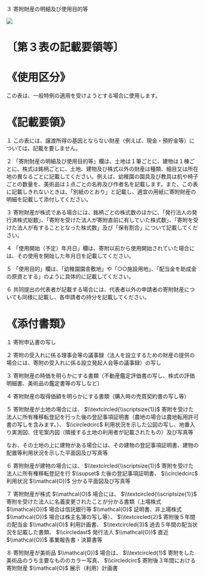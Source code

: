 ３ 寄附財産の明細及び使用目的等

![](https://www.nta.go.jp/tmp/4bc5c628-189b-4c7a-b5c6-11d206c235d4/images/ac3c59267a5171b21e312bab20f428083843ab69b1678470c7d334931a611a1b.jpg)

# 〔第３表の記載要領等〕

# 《使用区分》

この表は、一般特例の適用を受けようとする場合に使用します。

# 《記載要領》

１ この表には、譲渡所得の基因とならない財産（例えば、現金・預貯金等）については、記載を要しません。

２ 「寄附財産の明細及び使用目的等」欄は、土地は１筆ごとに、建物は１棟ごとに、株式は銘柄ごとに、土地、建物及び株式以外の財産は種類、細目又は所在地の異なるごとに記載してください。例えば、幼稚園の園具及び教具は机や椅子ごとの数量を、美術品は１点ごとの名称及び作者名を記載します。また、この表に記載しきれないときは、「別紙のとおり」と記載し、適宜の用紙に寄附財産の明細を記載して添付してください。

３ 寄附財産が株式である場合には、銘柄ごとの株式数のほかに、「発行法人の発行済株式総数」、「寄附を受けた法人が寄附直前に有していた株式数」、「寄附を受けた法人が有することとなった株式数」及び「保有割合」について記載してください。

４ 「使用開始（予定）年月日」欄は、寄附以前から使用開始されていた場合には、その使用を開始した年月日を記載してください。

５ 「使用目的」欄は、「幼稚園園舎敷地」や「○○施設用地」、「配当金を助成金の原資とする」のように具体的に記載してください。

６ 共同提出の代表者が記載する場合には、代表者以外の申請者の寄附財産についても同様に記載し、各申請者の持分を記載してください。

# 《添付書類》

１ 寄附申込書の写し

２ 寄附の受入れに係る理事会等の議事録（法人を設立するための財産の提供の場合には、寄附の受入れに係る設立発起人会等の議事録）の写し

３ 寄附財産の時価を明らかにする書類（不動産鑑定評価書の写し、株式の評価明細書、美術品の鑑定書等の写しなど）

４ 寄附財産の取得価額を明らかにする書類（購入時の売買契約書の写し等）

５ 寄附財産が土地の場合には、 $\\textcircled{\\scriptsize{1}}$ 寄附を受けた法人に所有権移転登記を行った後の登記事項証明書（農地の場合は農地転用許可書の写しを含みます。）、 $\\circledcirc$ 利用状況を示した公図の写し、地番入り実測図、住宅案内図（隣接する土地の利用者が記載されたもの）及び写真等

なお、その土地の上に建物がある場合には、その建物の登記事項証明書、建物の配置等利用状況を示した平面図及び写真等

６ 寄附財産が建物の場合には、 $\\textcircled{\\scriptsize{1}}$ 寄附を受けた法人に所有権移転登記を行 $\\supset$ た後の登記事項証明書、 $\\circledcirc$ 利用状況 $\\mathcal{O})$ 分かる平面図及び写真等

７ 寄附財産が株式 $\\mathcal{O}$ 場合には、 $\\textcircled{\\scriptsize{1}}$ 寄附を受けた法人に名義変更されたことが分かる書類（上場株式 $\\mathcal{O})$ 場合は信託銀行等 $\\mathcal{O}$ 証明書、非上場株式 $\\mathcal{O})$ 場合は株主名簿の写し等）、 $\\textcircled{2}$ 寄附後５年間の配当金 $\\mathcal{O}$ 利用計画書、 $\\textcircled{3}$ 過去５年間の配当状況を記載した書類、 $\\circledast$ 発行法人 $\\mathcal{O})$ 直近 $\\mathcal{O})$ 事業報告書・決算書等

８ 寄附財産が美術品 $\\mathcal{O})$ 場合は、 $\\textcircled{1}$ 寄附をした美術品のうち主要なもののカラー写真、 $\\circledcirc$ 寄附後３年間における寄附財産 $\\mathcal{O}$ 展示（利用）計画書